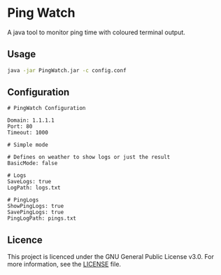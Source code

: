 # Ping Watch

A java tool to monitor ping time with coloured terminal output.

## Usage

```bash
java -jar PingWatch.jar -c config.conf
```

## Configuration

```properties
# PingWatch Configuration

Domain: 1.1.1.1
Port: 80
Timeout: 1000

# Simple mode

# Defines on weather to show logs or just the result
BasicMode: false

# Logs
SaveLogs: true
LogPath: logs.txt

# PingLogs
ShowPingLogs: true
SavePingLogs: true
PingLogPath: pings.txt
```

## Licence

This project is licenced under the GNU General Public License v3.0. For more information, see the [LICENSE](LICENSE) file.
